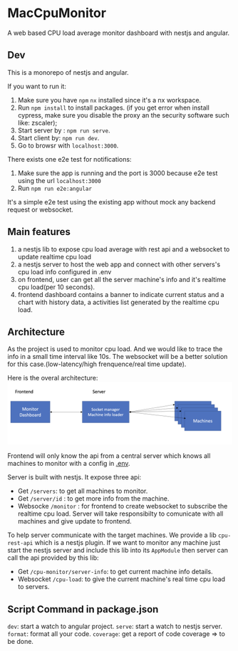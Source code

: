 # MacCpuMonitor

A web based CPU load average monitor dashboard with nestjs and angular.

## Dev

This is a monorepo of nestjs and angular.

If you want to run it:

1. Make sure you have `npm` `nx` installed since it's a nx workspace.
2. Run `npm install` to install packages. (if you get error when install cypress, make sure you disable the proxy an the security software such like: zscaler);
3. Start server by : `npm run serve`.
4. Start client by: `npm run dev`.
5. Go to browsr with `localhost:3000`.

There exists one e2e test for notifications:

1. Make sure the app is running and the port is 3000 because e2e test using the url `localhost:3000`
2. Run `npm run e2e:angular`

It's a simple e2e test using the existing app without mock any backend request or websocket.

## Main features

1. a nestjs lib to expose cpu load average with rest api and a websocket to update realtime cpu load
2. a nestjs server to host the web app and connect with other servers's cpu load info configured in .env
3. on frontend, user can get all the server machine's info and it's realtime cpu load(per 10 seconds).
4. frontend dashboard contains a banner to indicate current status and a chart with history data, a activities list generated by the realtime cpu load.

## Architecture

As the project is used to monitor cpu load. And we would like to trace the info in a small time interval like 10s. The websocket will be a better solution for this case.(low-latency/high frenquence/real time update).

Here is the overal architecture:
![alt text](./resource/architecture-overall.png)

Frontend will only know the api from a central server which knows all machines to monitor with a config in [.env](./.env).

Server is built with nestjs. It expose three api:

- Get `/servers`: to get all machines to monitor.
- Get `/server/id` : to get more info from the machine.
- Websocke `/monitor` : for frontend to create websocket to subscribe the realtime cpu load. Server will take responsibilty to comunicate with all machines and give update to frontend.

To help server communicate with the target machines. We provide a lib `cpu-rest-api` which is a nestjs plugin. If we want to monitor any machine just start the nestjs server and include this lib into its `AppModule` then server can call the api provided by this lib:

- Get `/cpu-monitor/server-info`: to get current machine info details.
- Websocket `/cpu-load`: to give the current machine's real time cpu load to servers.

## Script Command in package.json

`dev`: start a watch to angular project.
`serve`: start a watch to nestjs server.
`format`: format all your code.
`coverage`: get a report of code coverage => to be done.
